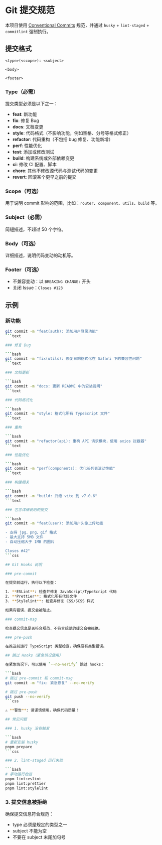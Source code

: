 # Git 提交规范

本项目使用 [Conventional Commits](https://www.conventionalcommits.org/) 规范，并通过 `husky` + `lint-staged` + `commitlint` 强制执行。

## 提交格式

```text
<type>(<scope>): <subject>

<body>

<footer>
```

### Type（必需）

提交类型必须是以下之一：

- **feat**: 新功能
- **fix**: 修复 Bug
- **docs**: 文档变更
- **style**: 代码格式（不影响功能，例如空格、分号等格式修正）
- **refactor**: 代码重构（不包括 bug 修复、功能新增）
- **perf**: 性能优化
- **test**: 添加或修改测试
- **build**: 构建系统或外部依赖变更
- **ci**: 修改 CI 配置、脚本
- **chore**: 其他不修改源代码与测试代码的变更
- **revert**: 回滚某个更早之前的提交

### Scope（可选）

用于说明 commit 影响的范围，比如：`router`、`component`、`utils`、`build` 等。

### Subject（必需）

简短描述，不超过 50 个字符。

### Body（可选）

详细描述，说明代码变动的动机等。

### Footer（可选）

- 不兼容变动：以 `BREAKING CHANGE:` 开头
- 关闭 Issue：`Closes #123`

## 示例

### 新功能

```bash
git commit -m "feat(auth): 添加用户登录功能"
```text

### 修复 Bug

```bash
git commit -m "fix(utils): 修复日期格式化在 Safari 下的兼容性问题"
```text

### 文档更新

```bash
git commit -m "docs: 更新 README 中的安装说明"
```text

### 代码格式化

```bash
git commit -m "style: 格式化所有 TypeScript 文件"
```text

### 重构

```bash
git commit -m "refactor(api): 重构 API 请求模块，使用 axios 拦截器"
```text

### 性能优化

```bash
git commit -m "perf(components): 优化长列表滚动性能"
```text

### 构建相关

```bash
git commit -m "build: 升级 vite 到 v7.0.6"
```text

### 包含详细说明的提交

```bash
git commit -m "feat(user): 添加用户头像上传功能

- 支持 jpg、png、gif 格式
- 最大支持 5MB 文件
- 自动压缩大于 1MB 的图片

Closes #42"
```css

## Git Hooks 说明

### pre-commit

在提交前运行，执行以下检查：

1. **ESLint**: 检查并修复 JavaScript/TypeScript 代码
2. **Prettier**: 格式化所有代码文件
3. **Stylelint**: 检查并修复 CSS/SCSS 样式

如果有错误，提交会被阻止。

### commit-msg

检查提交信息是否符合规范，不符合规范的提交会被拒绝。

### pre-push

在推送前运行 TypeScript 类型检查，确保没有类型错误。

## 跳过 Hooks（紧急情况使用）

在紧急情况下，可以使用 `--no-verify` 跳过 hooks：

```bash
# 跳过 pre-commit 和 commit-msg
git commit -m "fix: 紧急修复" --no-verify

# 跳过 pre-push
git push --no-verify
```css

⚠️ **警告**: 请谨慎使用，确保代码质量！

## 常见问题

### 1. husky 没有触发

```bash
# 重新安装 husky
pnpm prepare
```css

### 2. lint-staged 运行失败

```bash
# 手动运行检查
pnpm lint:eslint
pnpm lint:prettier
pnpm lint:stylelint
```

### 3. 提交信息被拒绝

确保提交信息符合规范：

- type 必须是规定的类型之一
- subject 不能为空
- 不要在 subject 末尾加句号
